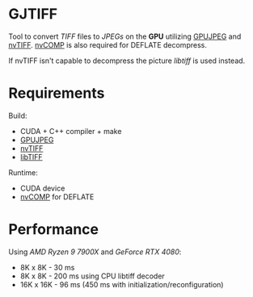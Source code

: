 # GJTIFF

Tool to convert _TIFF_ files to _JPEGs_ on the **GPU**
utilizing [GPUJPEG](https://github.com/CESNET/GPUJPEG) and
[nvTIFF](https://developer.nvidia.com/nvtiff-downloads).
[nvCOMP](https://developer.nvidia.com/nvcomp) is also required for
DEFLATE decompress.

If nvTIFF isn't capable to decompress the picture _libtiff_ is used
instead.

# Requirements

Build:

- CUDA + C++ compiler + make
- [GPUJPEG](https://github.com/CESNET/GPUJPEG)
- [nvTIFF](https://developer.nvidia.com/nvtiff-downloads)
- [libTIFF](https://libtiff.gitlab.io/libtiff)

Runtime:

- CUDA device
- [nvCOMP](https://developer.nvidia.com/nvcomp-download) for DEFLATE

# Performance

Using _AMD Ryzen 9 7900X_ and _GeForce RTX 4080_:

- 8K x 8K - 30 ms
- 8K x 8K - 200 ms using CPU libtiff decoder
- 16K x 16K - 96 ms (450 ms with initialization/reconfiguration)
